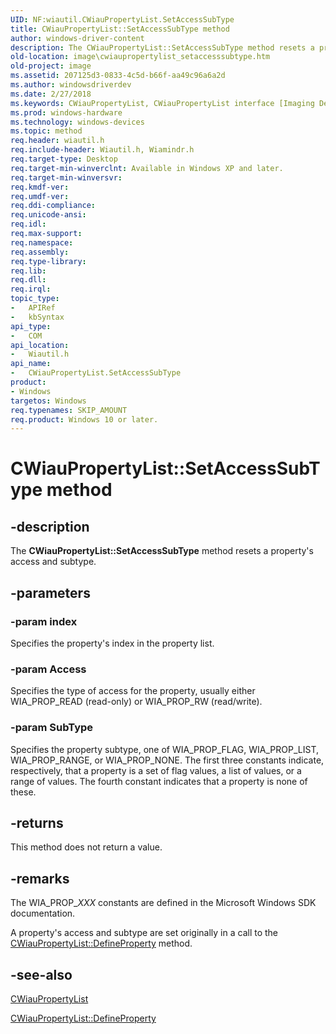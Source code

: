 ```yaml
---
UID: NF:wiautil.CWiauPropertyList.SetAccessSubType
title: CWiauPropertyList::SetAccessSubType method
author: windows-driver-content
description: The CWiauPropertyList::SetAccessSubType method resets a property's access and subtype.
old-location: image\cwiaupropertylist_setaccesssubtype.htm
old-project: image
ms.assetid: 207125d3-0833-4c5d-b66f-aa49c96a6a2d
ms.author: windowsdriverdev
ms.date: 2/27/2018
ms.keywords: CWiauPropertyList, CWiauPropertyList interface [Imaging Devices], SetAccessSubType method, CWiauPropertyList::SetAccessSubType, SetAccessSubType method [Imaging Devices], SetAccessSubType method [Imaging Devices], CWiauPropertyList interface, SetAccessSubType,CWiauPropertyList.SetAccessSubType, image.cwiaupropertylist_setaccesssubtype, wiauFncs_ab4b792f-54f0-4efa-bb13-5b71d94e03e0.xml, wiautil/CWiauPropertyList::SetAccessSubType
ms.prod: windows-hardware
ms.technology: windows-devices
ms.topic: method
req.header: wiautil.h
req.include-header: Wiautil.h, Wiamindr.h
req.target-type: Desktop
req.target-min-winverclnt: Available in Windows XP and later.
req.target-min-winversvr: 
req.kmdf-ver: 
req.umdf-ver: 
req.ddi-compliance: 
req.unicode-ansi: 
req.idl: 
req.max-support: 
req.namespace: 
req.assembly: 
req.type-library: 
req.lib: 
req.dll: 
req.irql: 
topic_type:
-	APIRef
-	kbSyntax
api_type:
-	COM
api_location:
-	Wiautil.h
api_name:
-	CWiauPropertyList.SetAccessSubType
product:
- Windows
targetos: Windows
req.typenames: SKIP_AMOUNT
req.product: Windows 10 or later.
---
```


# CWiauPropertyList::SetAccessSubType method


## -description


The <b>CWiauPropertyList::SetAccessSubType</b> method resets a property's access and subtype. 


## -parameters




### -param index

Specifies the property's index in the property list.


### -param Access

Specifies the type of access for the property, usually either WIA_PROP_READ (read-only) or WIA_PROP_RW (read/write).


### -param SubType

Specifies the property subtype, one of WIA_PROP_FLAG, WIA_PROP_LIST, WIA_PROP_RANGE, or WIA_PROP_NONE. The first three constants indicate, respectively, that a property is a set of flag values, a list of values, or a range of values. The fourth constant indicates that a property is none of these.


## -returns



This method does not return a value.




## -remarks



The WIA_PROP_<i>XXX</i> constants are defined in the Microsoft Windows SDK documentation.

A property's access and subtype are set originally in a call to the <a href="https://msdn.microsoft.com/library/windows/hardware/ff540391">CWiauPropertyList::DefineProperty</a> method.




## -see-also




<a href="https://msdn.microsoft.com/4f11bec0-8ff4-4fa0-824c-71ce9774d5d1">CWiauPropertyList</a>



<a href="https://msdn.microsoft.com/library/windows/hardware/ff540391">CWiauPropertyList::DefineProperty</a>
 

 

